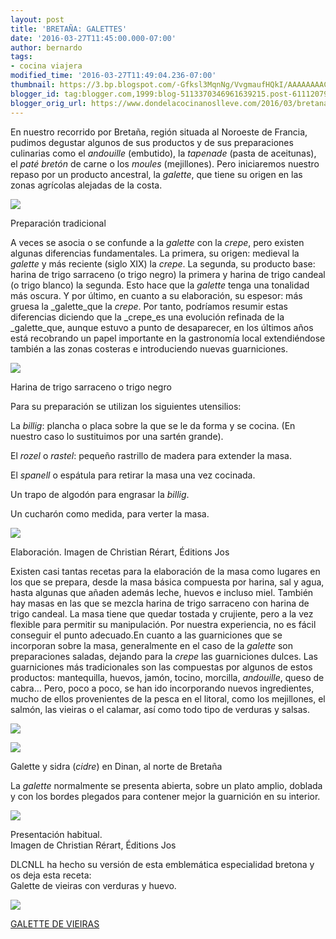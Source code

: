 ```yaml
---
layout: post
title: 'BRETAÑA: GALETTES'
date: '2016-03-27T11:45:00.000-07:00'
author: bernardo
tags:
- cocina viajera
modified_time: '2016-03-27T11:49:04.236-07:00'
thumbnail: https://3.bp.blogspot.com/-Gfksl3MqnNg/VvgmaufHQkI/AAAAAAAACjU/AAaMBdOQ0vo4GuWtLU-_YmN_M31MVctiQ/s400/escanear0001.jpg
blogger_id: tag:blogger.com,1999:blog-5113370346961639215.post-6111207969722683457
blogger_orig_url: https://www.dondelacocinanoslleve.com/2016/03/bretana-galettes.html
---
```


En nuestro recorrido por Bretaña, región situada al Noroeste de Francia, pudimos degustar algunos de sus productos y de sus preparaciones culinarias como el _andouille_ (embutido), la _tapenade_ (pasta de aceitunas), el _paté bretón_ de carne o los _moules_ (mejillones). Pero iniciaremos nuestro repaso por un producto ancestral, la _galette_, que tiene su origen en las zonas agrícolas alejadas de la costa.  

![](https://3.bp.blogspot.com/-Gfksl3MqnNg/VvgmaufHQkI/AAAAAAAACjU/AAaMBdOQ0vo4GuWtLU-_YmN_M31MVctiQ/s400/escanear0001.JPG)

Preparación tradicional

  

A veces se asocia o se confunde a la _galette_ con la _crepe_, pero existen algunas diferencias fundamentales. La primera, su origen: medieval la _galette_ y más reciente (siglo XIX) la _crepe_. La segunda, su producto base: harina de trigo sarraceno (o trigo negro) la primera y harina de trigo candeal (o trigo blanco) la segunda. Esto hace que la _galette_ tenga una tonalidad más oscura. Y por último, en cuanto a su elaboración, su espesor: más gruesa la _galette_que la _crepe_. Por tanto, podríamos resumir estas diferencias diciendo que la _crepe_es una evolución refinada de la _galette_que, aunque estuvo a punto de desaparecer, en los últimos años está recobrando un papel importante en la gastronomía local extendiéndose también a las zonas costeras e introduciendo nuevas guarniciones.

  

![](https://2.bp.blogspot.com/-JcXzCg-k4Vs/Vvgm8HpqSfI/AAAAAAAACjY/GUa4GoJRg0AkBcsETy9asfuLGusNPmN1A/s320/si.JPG)

Harina de trigo sarraceno o trigo negro

  

Para su preparación se utilizan los siguientes utensilios:

La _billig_: plancha o placa sobre la que se le da forma y se cocina. (En nuestro caso lo sustituimos por una sartén grande).

El _rozel_ o _rastel_: pequeño rastrillo de madera para extender la masa.

El _spanell_ o espátula para retirar la masa una vez cocinada.

Un trapo de algodón para engrasar la _billig_.

Un cucharón como medida, para verter la masa.

  

![](https://1.bp.blogspot.com/-advCCSc9d5w/VvgnfRzVI0I/AAAAAAAACjg/2mypO8Jj-V4rToM4kA3uMHwTt6I5tE0AA/s400/escanear0002.JPG)

Elaboración. Imagen de Christian Rérart, Éditions Jos

  
Existen casi tantas recetas para la elaboración de la masa como lugares en los que se prepara, desde la masa básica compuesta por harina, sal y agua, hasta algunas que añaden además leche, huevos e incluso miel. También hay masas en las que se mezcla harina de trigo sarraceno con harina de trigo candeal. La masa tiene que quedar tostada y crujiente, pero a la vez flexible para permitir su manipulación. Por nuestra experiencia, no es fácil conseguir el punto adecuado.En cuanto a las guarniciones que se incorporan sobre la masa, generalmente en el caso de la _galette_ son preparaciones saladas, dejando para la _crepe_ las guarniciones dulces. Las guarniciones más tradicionales son las compuestas por algunos de estos productos: mantequilla, huevos, jamón, tocino, morcilla, _andouille_, queso de cabra… Pero, poco a poco, se han ido incorporando nuevos ingredientes, mucho de ellos provenientes de la pesca en el litoral, como los mejillones, el salmón, las vieiras o el calamar, así como todo tipo de verduras y salsas.  

![](https://2.bp.blogspot.com/-kbc7DbjgnpY/VvgoDECE84I/AAAAAAAACjo/tubhLvlfKZ0ffLXoW-t2KmJZ9PkiRk3_Q/s320/DINAN.JPG)

  

![](https://2.bp.blogspot.com/-gRXGkzpUtcw/VvgoTFyHtMI/AAAAAAAACjs/bwZVWYAoHUEizBkQefplrNCWXl5ZBAmrw/s320/dinan%2B2.JPG)

Galette y sidra (_cidre_) en Dinan, al norte de Bretaña

  
La _galette_ normalmente se presenta abierta, sobre un plato amplio, doblada y con los bordes plegados para contener mejor la guarnición en su interior.  

![](https://4.bp.blogspot.com/-VDLhTJlbRKw/Vvgo4P-V5EI/AAAAAAAACj0/fx1GDjUdgk4DwUT-Omx7hFSXX-H2LONdA/s400/escanear0003.JPG)

Presentación habitual.  
Imagen de Christian Rérart, Éditions Jos

  
DLCNLL ha hecho su versión de esta emblemática especialidad bretona y os deja esta receta:   
Galette de vieiras con verduras y huevo.  

[![](https://3.bp.blogspot.com/-Y9I9iOoNT0I/Vvgju1CepxI/AAAAAAAACjQ/iXzM1D4fibEVmF3UbsIJeQoI0oje4NkFg/s400/02.JPG)](http://www.dondelacocinanoslleve.blogspot.com.es/2016/03/galette-de-vieiras.html)

[GALETTE DE VIEIRAS](http://www.dondelacocinanoslleve.blogspot.com.es/2016/03/galette-de-vieiras.html)
